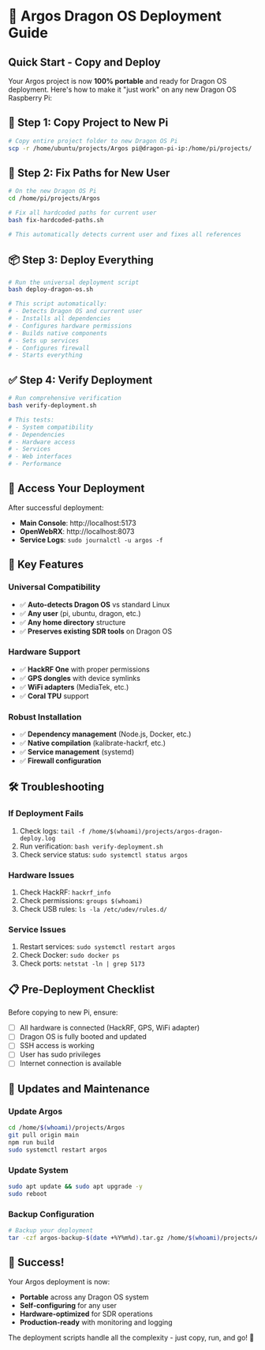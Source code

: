 # 🐉 Argos Dragon OS Deployment Guide

## Quick Start - Copy and Deploy

Your Argos project is now **100% portable** and ready for Dragon OS deployment. Here's how to make it "just work" on any new Dragon OS Raspberry Pi:

## 🚀 Step 1: Copy Project to New Pi

```bash
# Copy entire project folder to new Dragon OS Pi
scp -r /home/ubuntu/projects/Argos pi@dragon-pi-ip:/home/pi/projects/
```

## 🔧 Step 2: Fix Paths for New User

```bash
# On the new Dragon OS Pi
cd /home/pi/projects/Argos

# Fix all hardcoded paths for current user
bash fix-hardcoded-paths.sh

# This automatically detects current user and fixes all references
```

## 📦 Step 3: Deploy Everything

```bash
# Run the universal deployment script
bash deploy-dragon-os.sh

# This script automatically:
# - Detects Dragon OS and current user
# - Installs all dependencies
# - Configures hardware permissions
# - Builds native components
# - Sets up services
# - Configures firewall
# - Starts everything
```

## ✅ Step 4: Verify Deployment

```bash
# Run comprehensive verification
bash verify-deployment.sh

# This tests:
# - System compatibility
# - Dependencies
# - Hardware access
# - Services
# - Web interfaces
# - Performance
```

## 🎯 Access Your Deployment

After successful deployment:

- **Main Console**: http://localhost:5173
- **OpenWebRX**: http://localhost:8073
- **Service Logs**: `sudo journalctl -u argos -f`

## 🔑 Key Features

### Universal Compatibility
- ✅ **Auto-detects Dragon OS** vs standard Linux
- ✅ **Any user** (pi, ubuntu, dragon, etc.)
- ✅ **Any home directory** structure
- ✅ **Preserves existing SDR tools** on Dragon OS

### Hardware Support
- ✅ **HackRF One** with proper permissions
- ✅ **GPS dongles** with device symlinks
- ✅ **WiFi adapters** (MediaTek, etc.)
- ✅ **Coral TPU** support

### Robust Installation
- ✅ **Dependency management** (Node.js, Docker, etc.)
- ✅ **Native compilation** (kalibrate-hackrf, etc.)
- ✅ **Service management** (systemd)
- ✅ **Firewall configuration**

## 🛠️ Troubleshooting

### If Deployment Fails
1. Check logs: `tail -f /home/$(whoami)/projects/argos-dragon-deploy.log`
2. Run verification: `bash verify-deployment.sh`
3. Check service status: `sudo systemctl status argos`

### Hardware Issues
1. Check HackRF: `hackrf_info`
2. Check permissions: `groups $(whoami)`
3. Check USB rules: `ls -la /etc/udev/rules.d/`

### Service Issues
1. Restart services: `sudo systemctl restart argos`
2. Check Docker: `sudo docker ps`
3. Check ports: `netstat -ln | grep 5173`

## 📋 Pre-Deployment Checklist

Before copying to new Pi, ensure:
- [ ] All hardware is connected (HackRF, GPS, WiFi adapter)
- [ ] Dragon OS is fully booted and updated
- [ ] SSH access is working
- [ ] User has sudo privileges
- [ ] Internet connection is available

## 🔄 Updates and Maintenance

### Update Argos
```bash
cd /home/$(whoami)/projects/Argos
git pull origin main
npm run build
sudo systemctl restart argos
```

### Update System
```bash
sudo apt update && sudo apt upgrade -y
sudo reboot
```

### Backup Configuration
```bash
# Backup your deployment
tar -czf argos-backup-$(date +%Y%m%d).tar.gz /home/$(whoami)/projects/Argos
```

## 🎉 Success!

Your Argos deployment is now:
- **Portable** across any Dragon OS system
- **Self-configuring** for any user
- **Hardware-optimized** for SDR operations
- **Production-ready** with monitoring and logging

The deployment scripts handle all the complexity - just copy, run, and go! 🚀